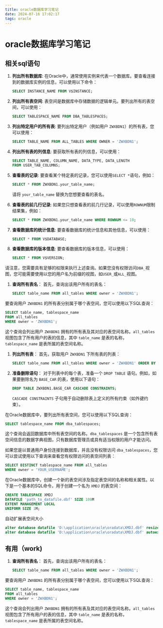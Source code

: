 ```yaml
---
title: oracle数据库学习笔记
date: 2024-07-16 17:02:17
tags: oracle
---
```


# oracle数据库学习笔记

## 相关sql语句

1. **列出所有数据库**: 在Oracle中，通常使用实例来代表一个数据库。要查看连接到的数据库实例的信息，可以使用以下命令：

	```sql
	SELECT INSTANCE_NAME FROM V$INSTANCE;
	```

2. **列出所有表空间**: 表空间是数据库中存储数据的逻辑单元。要列出所有的表空间，可以使用：

	```sql
	SELECT TABLESPACE_NAME FROM DBA_TABLESPACES;
	```

3. **列出特定用户的所有表**: 要列出特定用户（例如用户 `ZWXBDN1`）的所有表，您可以使用：

	```sql
	SELECT TABLE_NAME FROM ALL_TABLES WHERE OWNER = 'ZWXBDN1';
	```

4. **列出所有表的列信息**: 要获取所有表的列信息，可以使用：

	```sql
	SELECT TABLE_NAME, COLUMN_NAME, DATA_TYPE, DATA_LENGTH 
	FROM USER_TAB_COLUMNS;
	```

5. **查看表的记录**: 要查看某个特定表的记录，您可以使用`SELECT *`语句，例如：

	```sql
	SELECT * FROM ZWXBDN1.your_table_name;
	```

	请将 `your_table_name` 替换为您想要查看的表名。

6. **查看表的前几行记录**: 如果您只想查看表的前几行记录，可以使用`ROWNUM`限制结果集，例如：

	```sql
	SELECT * FROM ZWXBDN1.your_table_name WHERE ROWNUM <= 10;
	```

7. **查看数据库的统计信息**: 要查看数据库的统计信息和其他信息，可以使用：

	```sql
	SELECT * FROM V$DATABASE;
	```

8. **查看数据库的版本信息**: 要查看数据库的版本信息，可以使用：

	```sql
	SELECT * FROM V$VERSION;
	```

请注意，您需要具有足够的权限来执行上述查询。如果您没有权限访问`DBA_`视图，您可能需要使用以您的用户名为前缀的视图，如`USER_`或`ALL_`视图。

<!-- more -->





1. **查询所有表名**： 首先，查询出该用户所有的表名：

	```sql
	SELECT table_name FROM all_tables WHERE owner = 'ZWXBDN1';
	```

要查询用户 `ZWXBDN1` 的所有表分别属于哪个表空间，您可以使用以下SQL查询：

```sql
SELECT table_name, tablespace_name 
FROM all_tables 
WHERE owner = 'ZWXBDN1';
```

这个查询会列出用户 `ZWXBDN1` 拥有的所有表及其对应的表空间名称。`all_tables` 视图包含了所有用户的表的信息，其中 `table_name` 是表的名称，`tablespace_name` 是表所属的表空间名称。

1. **列出所有表**： 首先，获取用户 `ZWXBDN1` 下所有表的列表：

	```sql
	SELECT table_name FROM all_tables WHERE owner = 'ZWXBDN1' ORDER BY table_name;
	```



1. **准备删除语句**： 对于列表中的每个表，准备一个 `DROP TABLE` 语句。例如，如果要删除名为 `BASE_CAR` 的表，使用以下语句：

	```sql
	DROP TABLE ZWXBDN1.BASE_CAR CASCADE CONSTRAINTS;
	```

	`CASCADE CONSTRAINTS` 子句用于自动删除表上定义的所有约束（如外键约束）。


在Oracle数据库中，要列出所有表空间，您可以使用以下SQL查询：

```sql
SELECT tablespace_name FROM dba_tablespaces;
```

这个查询会返回数据库中所有表空间的名称。`dba_tablespaces` 是一个包含所有表空间信息的数据字典视图，只有数据库管理员或具有适当权限的用户才能访问。



如果您是以普通用户身份连接到数据库，并且没有权限访问 `dba_tablespaces`，您可以尝试使用以下查询来查看您有权限访问的表空间列表：

```sql
SELECT DISTINCT tablespace_name FROM all_tables
WHERE owner = 'YOUR_USERNAME';
```



在Oracle数据库中，创建一个新的表空间涉及指定表空间的名称和相关属性。以下是一个基本的SQL命令，用于创建一个名为 `XMDJ` 的表空间：

```sql
CREATE TABLESPACE XMDJ
DATAFILE 'path_to_datafile.dbf' SIZE 100M
EXTENT MANAGEMENT LOCAL
UNIFORM SIZE 1M;
```



自动扩展表空间大小

```sql
alter database datafile 'D:\application\oracle\oradata\XMDJ.dbf' resize 1024M;
alter database datafile 'D:\application\oracle\oradata\XMDJ.dbf' autoextend on next 100m maxsize 10000m
```



## 有用（work)

1. **查询所有表名**： 首先，查询出该用户所有的表名：

	```sql
	SELECT table_name FROM all_tables WHERE owner = 'ZWXBDN1';
	```

要查询用户 `ZWXBDN1` 的所有表分别属于哪个表空间，您可以使用以下SQL查询：

```sql
SELECT table_name, tablespace_name 
FROM all_tables 
WHERE owner = 'ZWXBDN1';
```

这个查询会列出用户 `ZWXBDN1` 拥有的所有表及其对应的表空间名称。`all_tables` 视图包含了所有用户的表的信息，其中 `table_name` 是表的名称，`tablespace_name` 是表所属的表空间名称。

